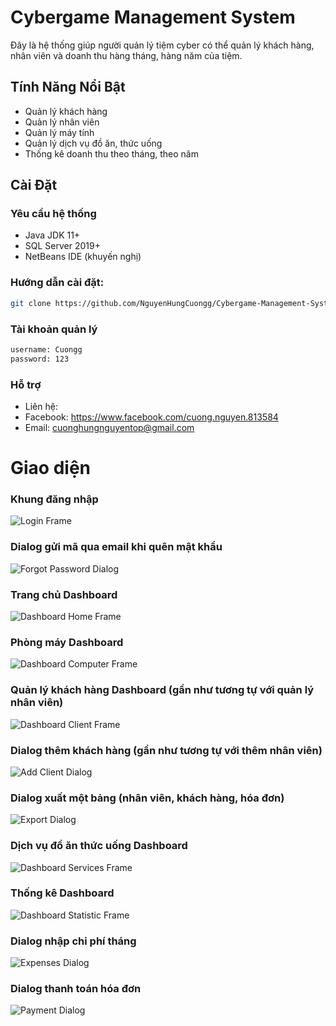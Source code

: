 # Cybergame Management System

Đây là hệ thống giúp người quản lý tiệm cyber có thể quản lý khách hàng, nhân viên và doanh thu hàng tháng, hàng năm của tiệm.

## Tính Năng Nổi Bật

- Quản lý khách hàng
- Quản lý nhân viên
- Quản lý máy tính
- Quản lý dịch vụ đồ ăn, thức uống
- Thống kê doanh thu theo tháng, theo năm

## Cài Đặt

### Yêu cầu hệ thống
- Java JDK 11+
- SQL Server 2019+
- NetBeans IDE (khuyến nghị)

### Hướng dẫn cài đặt:

```bash
git clone https://github.com/NguyenHungCuongg/Cybergame-Management-System.git
```
### Tài khoản quản lý

```bash
username: Cuongg
password: 123
```

### Hỗ trợ
-  Liên hệ:
-  Facebook: https://www.facebook.com/cuong.nguyen.813584
-  Email: cuonghungnguyentop@gmail.com

# Giao diện
### Khung đăng nhập
![Login Frame](screenshots/login-frame.png)

### Dialog gửi mã qua email khi quên mật khẩu
![Forgot Password Dialog](screenshots/forgot-password-dialog.png) 

### Trang chủ Dashboard
![Dashboard Home Frame](screenshots/dashboard-home-frame.png)

### Phòng máy Dashboard
![Dashboard Computer Frame](screenshots/dashboard-computer-frame.png)

### Quản lý khách hàng Dashboard (gần như tương tự với quản lý nhân viên)
![Dashboard Client Frame](screenshots/dashboard-client-frame.png)

### Dialog thêm khách hàng (gần như tương tự với thêm nhân viên)
![Add Client Dialog](screenshots/add-client-dialog.png)

### Dialog xuất một bảng (nhân viên, khách hàng, hóa đơn)
![Export Dialog](screenshots/export-dialog.png)

### Dịch vụ đồ ăn thức uống Dashboard
![Dashboard Services Frame](screenshots/dashboard-services-frame.png)

### Thống kê Dashboard
![Dashboard Statistic Frame](screenshots/dashboard-statistic-frame.png)

### Dialog nhập chi phí tháng
![Expenses Dialog](screenshots/add-expenses-dialog.png)

### Dialog thanh toán hóa đơn
![Payment Dialog](screenshots/payment-bill-dialog.png)